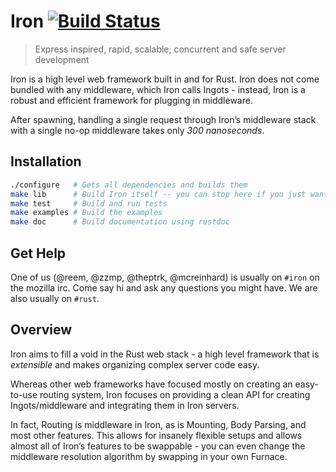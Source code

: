 Iron [![Build Status](https://secure.travis-ci.org/iron/iron.png?branch=master)](https://travis-ci.org/iron/iron)
====

> Express inspired, rapid, scalable, concurrent and safe server development

Iron is a high level web framework built in and for Rust. Iron does not come
bundled with any middleware, which Iron calls Ingots - instead, Iron is a
robust and efficient framework for plugging in middleware.

After spawning, handling a single request through Iron’s middleware stack
with a single no-op middleware takes only _300 nanoseconds_.

## Installation

```bash
./configure   # Gets all dependencies and builds them
make lib      # Build Iron itself -- you can stop here if you just want the library
make test     # Build and run tests
make examples # Build the examples
make doc      # Build documentation using rustdoc
```

## Get Help

One of us (@reem, @zzmp, @theptrk, @mcreinhard) is usually on `#iron` on the
mozilla irc. Come say hi and ask any questions you might have. We are also
usually on `#rust`.

## Overview

Iron aims to fill a void in the Rust web stack - a high level framework that is
*extensible* and makes organizing complex server code easy.

Whereas other web frameworks have focused mostly on creating an easy-to-use
routing system, Iron focuses on providing a clean API for creating
Ingots/middleware and integrating them in Iron servers.

In fact, Routing is middleware in Iron, as is Mounting, Body Parsing, and most
other features. This allows for insanely flexible setups and allows almost all
of Iron’s features to be swappable - you can even change the middleware
resolution algorithm by swapping in your own Furnace.

